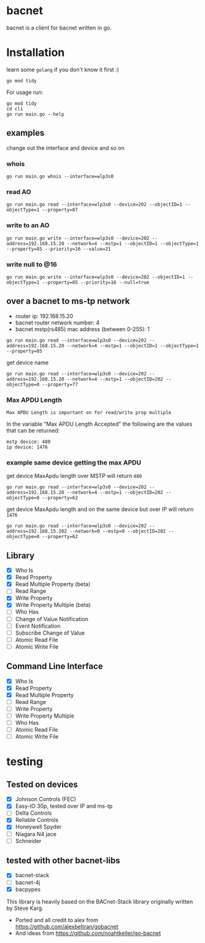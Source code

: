 # bacnet

bacnet is a client for bacnet written in go.

# Installation

learn some `golang` if you don't know it first :)

```
go mod tidy
```

For usage run:

```
go mod tidy
cd cli
go run main.go --help
```

## examples

change out the interface and device and so on

### whois

```
go run main.go whois --interface=wlp3s0
```

### read AO

```
go run main.go read --interface=wlp3s0 --device=202 --objectID=1 --objectType=1 --property=87
```

### write to an AO

```
go run main.go write --interface=wlp3s0 --device=202 --address=192.168.15.20 --network=4 --mstp=1 --objectID=1 --objectType=1 --property=85 --priority=16 --value=21
```

### write null to @16

```
go run main.go write --interface=wlp3s0 --device=202 --objectID=1 --objectType=1 --property=85 --priority=16 --null=true
```

## over a bacnet to ms-tp network

- router ip: 192.168.15.20
- bacnet router network number: 4
- bacnet mstp(rs485) mac address (between 0-255): 1

```
go run main.go read --interface=wlp3s0 --device=202 --address=192.168.15.20 --network=4 --mstp=1 --objectID=1 --objectType=1 --property=85 
```

get device name

```
go run main.go read --interface=wlp3s0 --device=202 --address=192.168.15.20 --network=4 --mstp=1 --objectID=202 --objectType=8 --property=77
```

### Max APDU Length

`Max APDU Length is important on for read/write prop multiple`

In the variable "Max APDU Length Accepted" the following are the values that can be returned:

```
mstp device: 480
ip device: 1476
```

### example same device getting the max APDU

get device MaxApdu length over MSTP will return `480`

```
go run main.go read --interface=wlp3s0 --device=202 --address=192.168.15.20 --network=4 --mstp=1 --objectID=202 --objectType=8 --property=62
```

get device MaxApdu length and on the same device but over IP will return `1476`

```
go run main.go read --interface=wlp3s0 --device=202 --address=192.168.15.202 --network=0 --mstp=0 --objectID=202 --objectType=8 --property=62
```

## Library

- [x] Who Is
- [x] Read Property
- [x] Read Multiple Property (beta)
- [ ] Read Range
- [x] Write Property
- [x] Write Property Multiple (beta)
- [ ] Who Has
- [ ] Change of Value Notification
- [ ] Event Notification
- [ ] Subscribe Change of Value
- [ ] Atomic Read File
- [ ] Atomic Write File

## Command Line Interface

- [x] Who Is
- [x] Read Property
- [x] Read Multiple Property
- [ ] Read Range
- [ ] Write Property
- [ ] Write Property Multiple
- [ ] Who Has
- [ ] Atomic Read File
- [ ] Atomic Write File

# testing

## Tested on devices

- [x] Johnson Controls (FEC)
- [x] Easy-IO 30p, tested over IP and ms-tp
- [ ] Delta Controls
- [x] Reliable Controls
- [x] Honeywell Spyder
- [ ] Niagara N4 jace
- [ ] Schneider

## tested with other bacnet-libs

- [x] bacnet-stack
- [ ] bacnet-4j
- [x] bacpypes

This library is heavily based on the BACnet-Stack library originally written by Steve Karg.

- Ported and all credit to alex from https://github.com/alexbeltran/gobacnet
- And ideas from https://github.com/noahtkeller/go-bacnet
